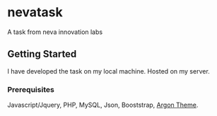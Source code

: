 #


# nevatask

A task from neva innovation labs

## Getting Started

I have developed the task on my local machine. Hosted on my server.

### Prerequisites

Javascript/Jquery, PHP, MySQL, Json, Booststrap, [Argon Theme](https://demos.creative-tim.com/argon-dashboard/docs/getting-started/overview.html).





